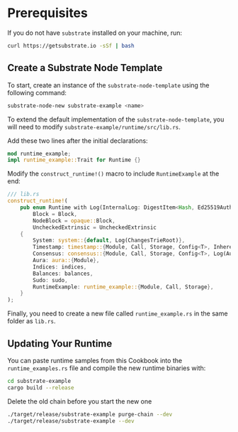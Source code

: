 # Prerequisites
If you do not have `substrate` installed on your machine, run:

```bash
curl https://getsubstrate.io -sSf | bash
```

## Create a Substrate Node Template

To start, create an instance of the `substrate-node-template` using the following command:

```bash
substrate-node-new substrate-example <name>
```

To extend the default implementation of the `substrate-node-template`, you will need to modify `substrate-example/runtime/src/lib.rs`.

Add these two lines after the initial declarations:

```rust
mod runtime_example;
impl runtime_example::Trait for Runtime {}
```

Modify the `construct_runtime!()` macro to include `RuntimeExample` at the end:

```rust
/// lib.rs
construct_runtime!(
	pub enum Runtime with Log(InternalLog: DigestItem<Hash, Ed25519AuthorityId>) where
		Block = Block,
		NodeBlock = opaque::Block,
		UncheckedExtrinsic = UncheckedExtrinsic
	{
		System: system::{default, Log(ChangesTrieRoot)},
		Timestamp: timestamp::{Module, Call, Storage, Config<T>, Inherent},
		Consensus: consensus::{Module, Call, Storage, Config<T>, Log(AuthoritiesChange), Inherent},
		Aura: aura::{Module},
		Indices: indices,
		Balances: balances,
		Sudo: sudo,
		RuntimeExample: runtime_example::{Module, Call, Storage},
	}
);
```

Finally, you need to create a new file called `runtime_example.rs` in the same folder as `lib.rs`.

## Updating Your Runtime

You can paste runtime samples from this Cookbook into the `runtime_examples.rs` file and compile the new runtime binaries with:

```bash
cd substrate-example
cargo build --release
```

Delete the old chain before you start the new one

```bash
./target/release/substrate-example purge-chain --dev
./target/release/substrate-example --dev
```